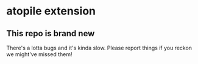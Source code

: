 # atopile extension

## This repo is brand new

There's a lotta bugs and it's kinda slow. Please report things if you reckon we might've missed them!

